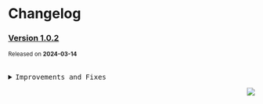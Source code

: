 <a name="readme-top"></a>

# Changelog

### [Version 1.0.2](https://github.com/arietta-studio/arietta-assets/compare/@arietta-studio/webfont-harmony-sans-sc@1.0.1...@arietta-studio/webfont-harmony-sans-sc@1.0.2)

<sup>Released on **2024-03-14**</sup>

<br/>

<details>
<summary><kbd>Improvements and Fixes</kbd></summary>

</details>

<div align="right">

[![](https://img.shields.io/badge/-BACK_TO_TOP-151515?style=flat-square)](#readme-top)

</div>
